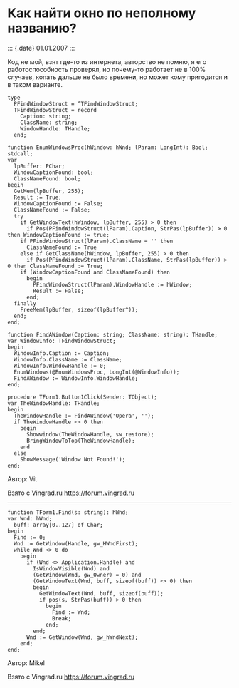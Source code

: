 Как найти окно по неполному названию?
=====================================

::: {.date}
01.01.2007
:::

Код не мой, взят где-то из интернета, авторство не помню, я его
работоспособность проверял, но почему-то работает не в 100% случаев,
копать дальше не было времени, но может кому пригодится и в таком
варианте.

    type
      PFindWindowStruct = ^TFindWindowStruct;
      TFindWindowStruct = record
        Caption: string;
        ClassName: string;
        WindowHandle: THandle;
      end;
     
    function EnumWindowsProc(hWindow: hWnd; lParam: LongInt): Bool; stdcall;
    var
      lpBuffer: PChar;
      WindowCaptionFound: bool;
      ClassNameFound: bool;
    begin
      GetMem(lpBuffer, 255);
      Result := True;
      WindowCaptionFound := False;
      ClassNameFound := False;
      try
        if GetWindowText(hWindow, lpBuffer, 255) > 0 then
          if Pos(PFindWindowStruct(lParam).Caption, StrPas(lpBuffer)) > 0 then WindowCaptionFound := true;
        if PFindWindowStruct(lParam).ClassName = '' then
          ClassNameFound := True
        else if GetClassName(hWindow, lpBuffer, 255) > 0 then
          if Pos(PFindWindowStruct(lParam).ClassName, StrPas(lpBuffer)) > 0 then ClassNameFound := True;
        if (WindowCaptionFound and ClassNameFound) then
          begin
            PFindWindowStruct(lParam).WindowHandle := hWindow;
            Result := False;
          end;
      finally
        FreeMem(lpBuffer, sizeof(lpBuffer^));
      end;
    end;
     
    function FindAWindow(Caption: string; ClassName: string): THandle;
    var WindowInfo: TFindWindowStruct;
    begin
      WindowInfo.Caption := Caption;
      WindowInfo.ClassName := ClassName;
      WindowInfo.WindowHandle := 0;
      EnumWindows(@EnumWindowsProc, LongInt(@WindowInfo));
      FindAWindow := WindowInfo.WindowHandle;
    end;
     
    procedure TForm1.Button1Click(Sender: TObject);
    var TheWindowHandle: THandle;
    begin
      TheWindowHandle := FindAWindow('Opera', '');
      if TheWindowHandle <> 0 then
        begin
          Showwindow(TheWindowHandle, sw_restore);
          BringWindowToTop(TheWindowHandle);
        end
      else
        ShowMessage('Window Not Found!');
    end;

Автор: Vit

Взято с Vingrad.ru <https://forum.vingrad.ru>

------------------------------------------------------------------------

    function TForm1.Find(s: string): hWnd;
    var Wnd: hWnd;
      buff: array[0..127] of Char;
    begin
      Find := 0;
      Wnd := GetWindow(Handle, gw_HWndFirst);
      while Wnd <> 0 do
        begin
          if (Wnd <> Application.Handle) and
            IsWindowVisible(Wnd) and
            (GetWindow(Wnd, gw_Owner) = 0) and
            (GetWindowText(Wnd, buff, sizeof(buff)) <> 0) then
            begin
              GetWindowText(Wnd, buff, sizeof(buff));
              if pos(s, StrPas(buff)) > 0 then
                begin
                  Find := Wnd;
                  Break;
                end;
            end;
          Wnd := GetWindow(Wnd, gw_hWndNext);
        end;
    end;

Автор: Mikel

Взято с Vingrad.ru <https://forum.vingrad.ru>

